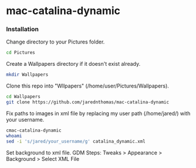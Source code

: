# mac-catalina-dynamic

### Installation
Change directory to your Pictures folder.
```sh
cd Pictures
```

Create a Wallpapers directory if it doesn't exist already.
```sh
mkdir Wallpapers
```

Clone this repo into "Wllpapers" (/home/user/Pictures/Wallpapers).
```sh
cd Wallpapers
git clone https://github.com/jarednthomas/mac-catalina-dynamic
```

Fix paths to images in xml file by replacing my user path (/home/jared/) with your username.
```sh
cmac-catalina-dynamic
whoami
sed -i 's/jared/your_username/g' catalina_dynamic.xml
```

Set background to xml file.
GDM Steps: Tweaks > Appearance > Background > Select XML File
